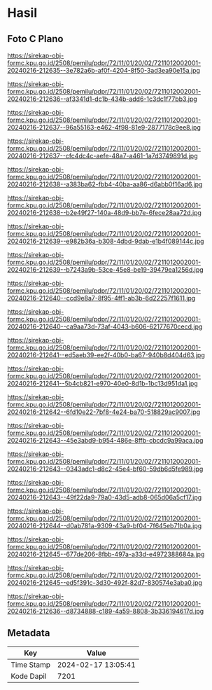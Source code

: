 # Hasil

## Foto C Plano

https://sirekap-obj-formc.kpu.go.id/2508/pemilu/pdpr/72/11/01/20/02/7211012002001-20240216-212635--3e782a6b-af0f-4204-8f50-3ad3ea90e15a.jpg

https://sirekap-obj-formc.kpu.go.id/2508/pemilu/pdpr/72/11/01/20/02/7211012002001-20240216-212636--af3341d1-dc1b-434b-add6-1c3dc1f77bb3.jpg

https://sirekap-obj-formc.kpu.go.id/2508/pemilu/pdpr/72/11/01/20/02/7211012002001-20240216-212637--96a55163-e462-4f98-81e9-2877178c9ee8.jpg

https://sirekap-obj-formc.kpu.go.id/2508/pemilu/pdpr/72/11/01/20/02/7211012002001-20240216-212637--cfc4dc4c-aefe-48a7-a461-1a7d3749891d.jpg

https://sirekap-obj-formc.kpu.go.id/2508/pemilu/pdpr/72/11/01/20/02/7211012002001-20240216-212638--a383ba62-fbb4-40ba-aa86-d6abb0f16ad6.jpg

https://sirekap-obj-formc.kpu.go.id/2508/pemilu/pdpr/72/11/01/20/02/7211012002001-20240216-212638--b2e49f27-140a-48d9-bb7e-6fece28aa72d.jpg

https://sirekap-obj-formc.kpu.go.id/2508/pemilu/pdpr/72/11/01/20/02/7211012002001-20240216-212639--e982b36a-b308-4dbd-9dab-e1b4f089144c.jpg

https://sirekap-obj-formc.kpu.go.id/2508/pemilu/pdpr/72/11/01/20/02/7211012002001-20240216-212639--b7243a9b-53ce-45e8-be19-39479ea1256d.jpg

https://sirekap-obj-formc.kpu.go.id/2508/pemilu/pdpr/72/11/01/20/02/7211012002001-20240216-212640--ccd9e8a7-8f95-4ff1-ab3b-6d22257f1611.jpg

https://sirekap-obj-formc.kpu.go.id/2508/pemilu/pdpr/72/11/01/20/02/7211012002001-20240216-212640--ca9aa73d-73af-4043-b606-62177670cecd.jpg

https://sirekap-obj-formc.kpu.go.id/2508/pemilu/pdpr/72/11/01/20/02/7211012002001-20240216-212641--ed5aeb39-ee2f-40b0-ba67-940b8d404d63.jpg

https://sirekap-obj-formc.kpu.go.id/2508/pemilu/pdpr/72/11/01/20/02/7211012002001-20240216-212641--5b4cb821-e970-40e0-8d1b-1bc13d951da1.jpg

https://sirekap-obj-formc.kpu.go.id/2508/pemilu/pdpr/72/11/01/20/02/7211012002001-20240216-212642--6fd10e22-7bf8-4e24-ba70-518829ac9007.jpg

https://sirekap-obj-formc.kpu.go.id/2508/pemilu/pdpr/72/11/01/20/02/7211012002001-20240216-212643--45e3abd9-b954-486e-8ffb-cbcdc9a99aca.jpg

https://sirekap-obj-formc.kpu.go.id/2508/pemilu/pdpr/72/11/01/20/02/7211012002001-20240216-212643--0343adc1-d8c2-45e4-bf60-59db6d5fe989.jpg

https://sirekap-obj-formc.kpu.go.id/2508/pemilu/pdpr/72/11/01/20/02/7211012002001-20240216-212643--49f22da9-79a0-43d5-adb8-065d06a5cf17.jpg

https://sirekap-obj-formc.kpu.go.id/2508/pemilu/pdpr/72/11/01/20/02/7211012002001-20240216-212644--d0ab781a-9309-43a9-bf04-7f645eb71b0a.jpg

https://sirekap-obj-formc.kpu.go.id/2508/pemilu/pdpr/72/11/01/20/02/7211012002001-20240216-212645--677de206-8fbb-497a-a33d-e4972388684a.jpg

https://sirekap-obj-formc.kpu.go.id/2508/pemilu/pdpr/72/11/01/20/02/7211012002001-20240216-212645--ed5f391c-3d30-492f-82d7-830574e3aba0.jpg

https://sirekap-obj-formc.kpu.go.id/2508/pemilu/pdpr/72/11/01/20/02/7211012002001-20240216-212636--d8734888-c189-4a59-8808-3b336194617d.jpg


## Metadata

| Key        | Value               |
| ---------- | ------------------- |
| Time Stamp | 2024-02-17 13:05:41 |
| Kode Dapil | 7201                |



